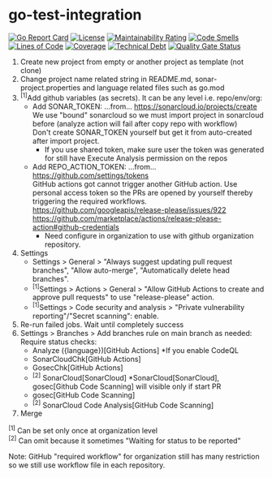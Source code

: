 # go-test-integration
[![Go Report Card](https://goreportcard.com/badge/github.com/zev-zakaryan/go-test-integration)](https://goreportcard.com/report/github.com/zev-zakaryan/go-test-integration)
[![License](https://img.shields.io/badge/License-Apache%202.0-blue.svg)](https://github.com/zev-zakaryan/go-test-integration/blob/main/LICENSE)
[![Maintainability Rating](https://sonarcloud.io/api/project_badges/measure?project=zev-zakaryan_go-test-integration&metric=sqale_rating)](https://sonarcloud.io/summary/new_code?id=zev-zakaryan_go-test-integration)
[![Code Smells](https://sonarcloud.io/api/project_badges/measure?project=zev-zakaryan_go-test-integration&metric=code_smells)](https://sonarcloud.io/summary/new_code?id=zev-zakaryan_go-test-integration)
[![Lines of Code](https://sonarcloud.io/api/project_badges/measure?project=zev-zakaryan_go-test-integration&metric=ncloc)](https://sonarcloud.io/summary/new_code?id=zev-zakaryan_go-test-integration)
[![Coverage](https://sonarcloud.io/api/project_badges/measure?project=zev-zakaryan_go-test-integration&metric=coverage)](https://sonarcloud.io/summary/new_code?id=zev-zakaryan_go-test-integration)
[![Technical Debt](https://sonarcloud.io/api/project_badges/measure?project=zev-zakaryan_go-test-integration&metric=sqale_index)](https://sonarcloud.io/summary/new_code?id=zev-zakaryan_go-test-integration)
[![Quality Gate Status](https://sonarcloud.io/api/project_badges/measure?project=zev-zakaryan_go-test-integration&metric=alert_status)](https://sonarcloud.io/summary/new_code?id=zev-zakaryan_go-test-integration)

1. Create new project from empty or another project as template (not clone)
2. Change project name related string in README.md, sonar-project.properties and language related files such as go.mod
3. <sup>[1]</sup>Add github variables (as secrets). It can be any level i.e. repo/env/org:
    - Add SONAR_TOKEN: ...from... https://sonarcloud.io/projects/create  
    We use "bound" sonarcloud so we must import project in sonarcloud before (analyze action will fail after copy repo with workflow)  
    Don't create SONAR_TOKEN yourself but get it from auto-created after import project.
        * If you use shared token, make sure user the token was generated for still have Execute Analysis permission on the repos
    - Add REPO_ACTION_TOKEN: ...from... https://github.com/settings/tokens  
    GitHub actions got cannot trigger another GitHub action. Use personal access token so the PRs are opened by yourself thereby triggering the required workflows.  
    https://github.com/googleapis/release-please/issues/922  
    https://github.com/marketplace/actions/release-please-action#github-credentials
        * Need configure in organization to use with github organization repository.
4. Settings
    - Settings > General > "Always suggest updating pull request branches", "Allow auto-merge", "Automatically delete head branches".
    - <sup>[1]</sup>Settings > Actions > General > "Allow GitHub Actions to create and approve pull requests" to use "release-please" action.
    - <sup>[1]</sup>Settings > Code security and analysis > "Private vulnerability reporting"/"Secret scanning": enable.
5. Re-run failed jobs. Wait until completely success
6. Settings > Branches > Add branches rule on main branch as needed:  
    Require status checks:
    - Analyze ({language})[GitHub Actions] *If you enable CodeQL
    - SonarCloudChk[GitHub Actions]
    - GosecChk[GitHub Actions]
    - <sup>[2]</sup> SonarCloud[SonarCloud] *SonarCloud[SonarCloud], gosec[Github Code Scanning] will visible only if start PR
    - gosec[GitHub Code Scanning]
    - <sup>[2]</sup> SonarCloud Code Analysis[GitHub Code Scanning]
7. Merge


<sup>[1]</sup> Can be set only once at organization level  
<sup>[2]</sup> Can omit because it sometimes "Waiting for status to be reported"

Note: GitHub "required workflow" for organization still has many restriction so we still use workflow file in each repository.

